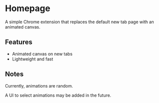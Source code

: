 # Homepage

A simple Chrome extension that replaces the default new tab page with an animated canvas.

## Features

- Animated canvas on new tabs
- Lightweight and fast

## Notes

Currently, animations are random.

A UI to select animations may be added in the future.
